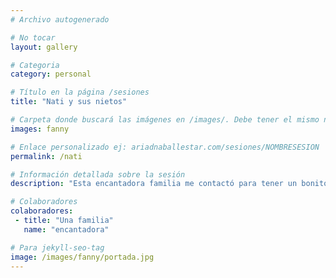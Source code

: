 ```yaml
---
# Archivo autogenerado

# No tocar
layout: gallery

# Categoria
category: personal

# Título en la página /sesiones
title: "Nati y sus nietos"

# Carpeta donde buscará las imágenes en /images/. Debe tener el mismo nombre y sin espacios
images: fanny

# Enlace personalizado ej: ariadnaballestar.com/sesiones/NOMBRESESION
permalink: /nati

# Información detallada sobre la sesión
description: "Esta encantadora familia me contactó para tener un bonito recuerdo de dos nietos con su abuela. En Barcelona encontramos este bonito parque y no lo pensamos dos veces. ¡Espero que lo disfrutaran tanto como yo!"

# Colaboradores
colaboradores:
 - title: "Una familia"
   name: "encantadora"

# Para jekyll-seo-tag
image: /images/fanny/portada.jpg
---
```


